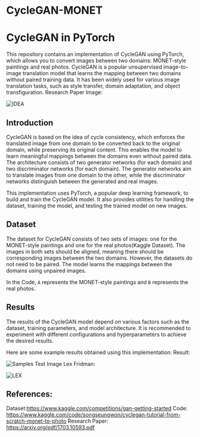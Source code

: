 # CycleGAN-MONET

# CycleGAN in PyTorch

This repository contains an implementation of CycleGAN using PyTorch, which allows you to convert images between two domains: MONET-style paintings and real photos. CycleGAN is a popular unsupervised image-to-image translation model that learns the mapping between two domains without paired training data. It has been widely used for various image translation tasks, such as style transfer, domain adaptation, and object transfiguration.
Research Paper Image:

![IDEA]("https://github.com/erictom97/CycleGAN-MONET/assets/40288848/95d88ebe-da55-42ea-9b3d-889b6ee029ac")
   


## Introduction

CycleGAN is based on the idea of cycle consistency, which enforces the translated image from one domain to be converted back to the original domain, while preserving its original content. This enables the model to learn meaningful mappings between the domains even without paired data. The architecture consists of two generator networks (for each domain) and two discriminator networks (for each domain). The generator networks aim to translate images from one domain to the other, while the discriminator networks distinguish between the generated and real images.

This implementation uses PyTorch, a popular deep learning framework, to build and train the CycleGAN model. It also provides utilities for handling the dataset, training the model, and testing the trained model on new images.



## Dataset

The dataset for CycleGAN consists of two sets of images: one for the MONET-style paintings and one for the real photos(Kaggle Dataset). The images in both sets should be aligned, meaning there should be corresponding images between the two domains. However, the datasets do not need to be paired. The model learns the mappings between the domains using unpaired images.


In the Code, `A` represents the MONET-style paintings and `B` represents the real photos.

## Results

The results of the CycleGAN model depend on various factors such as the dataset, training parameters, and model architecture. It is recommended to experiment with different configurations and hyperparameters to achieve the desired results.

Here are some example results obtained using this implementation:
Result:

![Samples](https://github.com/erictom97/CycleGAN-MONET/assets/40288848/d7760c58-87a3-4b3e-929a-388795e63500)
Test Image Lex Fridman:

![LEX](https://github.com/erictom97/CycleGAN-MONET/assets/40288848/6f07c6cd-5a48-4af5-ab7f-892579179bbf)

## References:
Dataset:https://www.kaggle.com/competitions/gan-getting-started
Code: https://www.kaggle.com/code/songseungwon/cyclegan-tutorial-from-scratch-monet-to-photo
Research Paper: https://arxiv.org/pdf/1703.10593.pdf
